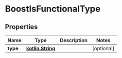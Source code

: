 # BoostIsFunctionalType

## Properties
Name | Type | Description | Notes
------------ | ------------- | ------------- | -------------
**type** | [**kotlin.String**](.md) |  |  [optional]
